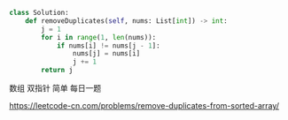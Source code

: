 <!--
 * @Description: 
 * @Autor: Au3C2
 * @Date: 2021-04-18 10:19:31
 * @LastEditors: Au3C2
 * @LastEditTime: 2021-04-18 10:20:07
-->
```python
class Solution:
    def removeDuplicates(self, nums: List[int]) -> int:
        j = 1
        for i in range(1, len(nums)):
            if nums[i] != nums[j - 1]:
                nums[j] = nums[i]
                j += 1
        return j
```
数组 双指针 简单 每日一题

https://leetcode-cn.com/problems/remove-duplicates-from-sorted-array/